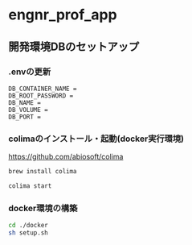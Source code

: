 # engnr_prof_app

## 開発環境DBのセットアップ
### .envの更新
~~~
DB_CONTAINER_NAME =
DB_ROOT_PASSWORD =
DB_NAME = 
DB_VOLUME =
DB_PORT =
~~~

### colimaのインストール・起動(docker実行環境)
https://github.com/abiosoft/colima
~~~sh
brew install colima
~~~
~~~sh
colima start
~~~

### docker環境の構築
~~~sh
cd ./docker
sh setup.sh
~~~